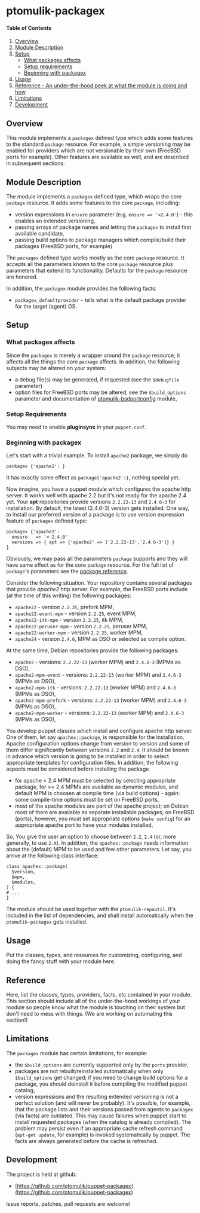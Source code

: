 # ptomulik-packagex

#### Table of Contents

1. [Overview](#overview)
2. [Module Description](#module-description)
3. [Setup](#setup)
    * [What packagex affects](#what-[modulename]-affects)
    * [Setup requirements](#setup-requirements)
    * [Beginning with packagex](#beginning-with-packagex)
4. [Usage](#usage)
5. [Reference - An under-the-hood peek at what the module is doing and how](#reference)
5. [Limitations](#limitations)
6. [Development](#development)

## Overview

This module implements a `packagex` defined type which adds some features to
the standard `package` resource. For example, a simple versioning may be
enabled for providers which are not versionable by their own (FreeBSD ports
for example). Other features are available as well, and are described in
subsequent sections.

## Module Description

The module implements a `packagex` defined type, which wraps the core `package`
resource. It adds some features to the core `package`, including:

* version expressions in `ensure` parameter (e.g. `ensure => '<2.4.0'`) - this
  enables an extended versioning, 
* passing arrays of package names and letting the `packagex` to install first
  available candidate,
* passing build options to package managers which compile/build their packages
  (FreeBSD ports, for example)

The `packagex` defined type works mostly as the core `package` resource. It
accepts all the parameters known to the core `package` resource plus parameters
that extend its functionality. Defaults for the `package` resource are honored.

In addition, the `packagex` module provides the following facts:

* `packagex_defaultprovider` - tells what is the default package provider for
  the target (agent) OS.

## Setup

### What packagex affects

Since the `packagex` is merely a wrapper around the `package` resource, it
affects all the things the core `package` affects. In addition, the following
subjects may be altered on your system:

* a debug file(s) may be generated, if requested (see the `$debugfile`
  parameter)
* option files for FreeBSD ports may be altered, see the `$build_options`
  parameter and documentation of
  [ptomulik-bsdportconfig](https://forge.puppetlabs.com/ptomulik/bsdportconfig)
  module,

### Setup Requirements

You may need to enable **pluginsync** in your `puppet.conf`.

### Beginning with packagex

Let's start with a trivial example. To install `apache2` package, we simply do

    packagex {'apache2': }

It has exactly same effect as `package{'apache2':}`, nothing special yet.

Now imagine, you have a puppet module which configures the apache http server.
It works well with apache 2.2 but it's not ready for the apache 2.4 yet. 
Your **apt** repositories provide versions `2.2.22-13` and `2.4.6-3` for
installation. By default, the latest (2.4.6-3) version gets installed. One way,
to install our preferred version of a package is to use version expression
feature of `packagex` defined type:

    packagex {'apache2':
      ensure   => '< 2.4.0'
      versions => { apt => {'apache2' => ['2.2.22-13','2.4.6-3']} }
    }


Obviously, we may pass all the parameters `package` supports and they will have 
same effect as for the core `package` resource. For the full list of
`package`'s parameters see the [package
reference](https://docs.puppetlabs.com/references/latest/type.html#package).

Consider the following situation. Your repository contains several packages
that provide *apache2* http server. For example, the FreeBSD ports include (at
the time of this writing) the following packages:

* `apache22` - version `2.2.25`, prefork MPM,
* `apache22-event-mpm` - version `2.2.25`, event MPM,
* `apache22-itk-mpm` - version `2.2.25`, itk MPM,
* `apache22-peruser-mpm` - version `2.2.25`, peruser MPM,
* `apache22-worker-mpm` - version `2.2.25`, worker MPM,
* `apache24` - version `2.4.6`, MPM as DSO or selected as compile option.

At the same time, Debian repositories provide the following packages:

* `apache2` - versions: `2.2.22-13` (worker MPM) and `2.4.6-3` (MPMs as DSO),
* `apache2-mpm-event` - versions: `2.2.22-13` (worker MPM) and `2.4.6-3` (MPMs as DSO),
* `apache2-mpm-itk` - versions: `2.2.22-13` (worker MPM) and `2.4.6-3` (MPMs as DSO),
* `apache2-mpm-prefork` - versions: `2.2.22-13` (worker MPM) and `2.4.6-3` (MPMs as DSO),
* `apache2-mpm-worker` - versions: `2.2.22-13` (worker MPM) and `2.4.6-3` (MPMs as DSO),

You develop puppet classes which install and configure apache http server.
One of them, let say `apachex::package`, is responsible for the installation.
Apache configuration options change from version to version and some of them
differ significantly between versions `2.2` and `2.4`. It should be known in
advance which version is going to be installed in order to select appropriate
templates for configuration files. In addition, the following aspects must be
considered before installing the package

* for apache < 2.4 MPM must be selected by selecting appropriate package, 
  for >= 2.4 MPMs are available as dynamic modules, and default MPM is choosen
  at compile time (via build options) - again: some compile-time options must 
  be set on FreeBSD ports,
* most of the apache modules are part of the apache project; on Debian most of
  them are available as separate installable packages; on FreeBSD (ports),
  however, you must set appropriate options (`make config`) for an appropriate
  apache port to have your modules installed,

So, You give the user an option to choose
between `2.2`, `2.4` (or, more generally, to use `2.X`). In addition, the
`apachex::package` needs information about the (default) MPM to be used and few
other parameters. Let say, you arrive at the following class interface:

    class apachex::package(
      $version,
      $mpm,
      $modules,
    ) {
    # ...
    }

The module should be used together with the `ptomulik-repoutil`. It's included
in the list of dependencies, and shall install automatically when the
`ptomulik-packagex` gets installed.



## Usage

Put the classes, types, and resources for customizing, configuring, and doing the fancy stuff with your module here. 

## Reference

Here, list the classes, types, providers, facts, etc contained in your module. This section should include all of the under-the-hood workings of your module so people know what the module is touching on their system but don't need to mess with things. (We are working on automating this section!)

## Limitations

The `packagex` module has certain limitations, for example:

* the `$build_options` are currently supported only by the `ports` provider,
* packages are not rebuilt/reinstalled automatically when only `$build_options`
  get changed; if you need to change build options for a package, you should
  deinstall it before compiling the modified puppet catalog,
* version expressions and the resulting extended versioning is not a perfect
  solution (and will never be probably). It's possible, for example, that the
  package lists and their versions passed from agents to `packagex` (via facts)
  are outdated. This may cause failures when puppet start to install requested
  packages (when the catalog is already compiled). The problem may persist even
  if an appropriate cache refresh command (`apt-get update`, for example) is
  invoked systematically by puppet. The facts are always generated before the
  cache is refreshed.


## Development

The project is held at github:

* [https://github.com/ptomulik/puppet-packagex](https://github.com/ptomulik/puppet-packagex)

Issue reports, patches, pull requests are welcome!
